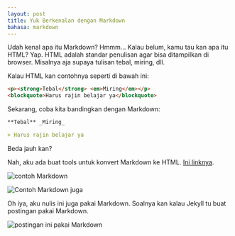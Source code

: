 ```yaml
---
layout: post
title: Yuk Berkenalan dengan Markdown
bahasa: markdown
---
```


Udah kenal apa itu Markdown? Hmmm... Kalau belum, kamu tau kan apa itu HTML? Yap. HTML adalah standar penulisan agar bisa ditampilkan di browser. Misalnya aja supaya tulisan tebal, miring, dll.

Kalau HTML kan contohnya seperti di bawah ini:

```html
<p><strong>Tebal</strong> <em>Miring</em></p>
<blockquote>Harus rajin belajar ya</blockquote>
```

Sekarang, coba kita bandingkan dengan Markdown:

```markdown
**Tebal** _Miring_

> Harus rajin belajar ya
```

Beda jauh kan?

Nah, aku ada buat tools untuk konvert Markdown ke HTML. [Ini linknya](markdown).

![contoh Markdown](https://telegra.ph/file/f0b9d7a07392b14931c94.png)

![Contoh Markdown juga](https://telegra.ph/file/1f0514e22886f982f5c76.png)

Oh iya, aku nulis ini juga pakai Markdown. Soalnya kan kalau Jekyll tu buat postingan pakai Markdown.

![postingan ini pakai Markdown](https://telegra.ph/file/207c1397aa40279b8ccbb.png)